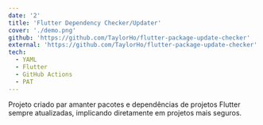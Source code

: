 ```yaml
---
date: '2'
title: 'Flutter Dependency Checker/Updater'
cover: './demo.png'
github: 'https://github.com/TaylorHo/flutter-package-update-checker'
external: 'https://github.com/TaylorHo/flutter-package-update-checker'
tech:
  - YAML
  - Flutter
  - GitHub Actions
  - PAT
---
```


Projeto criado par amanter pacotes e dependências de projetos Flutter sempre atualizadas, implicando diretamente em projetos mais seguros.
